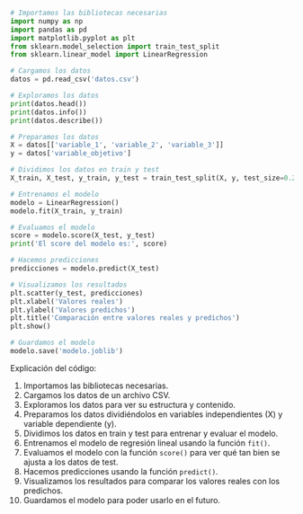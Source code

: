 ```python
# Importamos las bibliotecas necesarias
import numpy as np
import pandas as pd
import matplotlib.pyplot as plt
from sklearn.model_selection import train_test_split
from sklearn.linear_model import LinearRegression

# Cargamos los datos
datos = pd.read_csv('datos.csv')

# Exploramos los datos
print(datos.head())
print(datos.info())
print(datos.describe())

# Preparamos los datos
X = datos[['variable_1', 'variable_2', 'variable_3']]
y = datos['variable_objetivo']

# Dividimos los datos en train y test
X_train, X_test, y_train, y_test = train_test_split(X, y, test_size=0.2, random_state=42)

# Entrenamos el modelo
modelo = LinearRegression()
modelo.fit(X_train, y_train)

# Evaluamos el modelo
score = modelo.score(X_test, y_test)
print('El score del modelo es:', score)

# Hacemos predicciones
predicciones = modelo.predict(X_test)

# Visualizamos los resultados
plt.scatter(y_test, predicciones)
plt.xlabel('Valores reales')
plt.ylabel('Valores predichos')
plt.title('Comparación entre valores reales y predichos')
plt.show()

# Guardamos el modelo
modelo.save('modelo.joblib')
```

Explicación del código:

1. Importamos las bibliotecas necesarias.
2. Cargamos los datos de un archivo CSV.
3. Exploramos los datos para ver su estructura y contenido.
4. Preparamos los datos dividiéndolos en variables independientes (X) y variable dependiente (y).
5. Dividimos los datos en train y test para entrenar y evaluar el modelo.
6. Entrenamos el modelo de regresión lineal usando la función `fit()`.
7. Evaluamos el modelo con la función `score()` para ver qué tan bien se ajusta a los datos de test.
8. Hacemos predicciones usando la función `predict()`.
9. Visualizamos los resultados para comparar los valores reales con los predichos.
10. Guardamos el modelo para poder usarlo en el futuro.